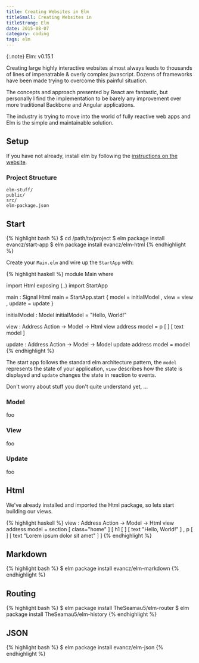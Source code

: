 ```yaml
---
title: Creating Websites in Elm
titleSmall: Creating Websites in
titleStrong: Elm
date: 2015-08-07
category: coding
tags: elm
---
```


{:.note}
Elm: v0.15.1

Creating large highly interactive websites almost always leads to thousands of lines of impenatrable & overly complex javascript. Dozens of frameworks have been made trying to overcome this painful situation.

The concepts and approach presented by React are fantastic, but personally I find the implementation to be barely any improvement over more traditional Backbone and Angular applications.

The industry is trying to move into the world of fully reactive web apps and Elm is the simple and maintainable solution.


## Setup

If you have not already, install elm by following the [instructions on the website](http://elm-lang.org/).

### Project Structure

```
elm-stuff/
public/
src/
elm-package.json
```

## Start

{% highlight bash %}
$ cd /path/to/project
$ elm package install evancz/start-app
$ elm package install evancz/elm-html
{% endhighlight %}

Create your `Main.elm` and wire up the `StartApp` with:

{% highlight haskell %}
module Main where

import Html exposing (..)
import StartApp

main : Signal Html
main =
  StartApp.start
    { model = initialModel
    , view = view
    , update = update
    }

initialModel : Model
initialModel =
  "Hello, World!"

view : Address Action -> Model -> Html
view address model =
  p [ ] [ text model ]

update : Address Action -> Model -> Model
update address model =
  model
{% endhighlight %}

The start app follows the standard elm architecture pattern, the `model` represents the state of your application, `view` describes how the state is displayed and `update` changes the state in reaction to events.

Don't worry about stuff you don't quite understand yet, ...

### Model

foo

### View

foo

### Update

foo


## Html

We've already installed and imported the Html package, so lets start building our views.

{% highlight haskell %}
view : Address Action -> Model -> Html
view address model =
  section [ class="home" ]
    [ h1 [ ] [ text "Hello, World!" ]
    , p [ ] [ text "Lorem ipsum dolor sit amet" ]
    ]
{% endhighlight %}


## Markdown

{% highlight bash %}
$ elm package install evancz/elm-markdown
{% endhighlight %}


## Routing

{% highlight bash %}
$ elm package install TheSeamau5/elm-router
$ elm package install TheSeamau5/elm-history
{% endhighlight %}


## JSON

{% highlight bash %}
$ elm package install evancz/elm-json
{% endhighlight %}

